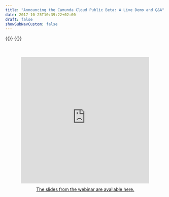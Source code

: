 ```yaml
---
title: "Announcing the Camunda Cloud Public Beta: A Live Demo and Q&A"
date: 2017-10-25T10:39:22+02:00
draft: false
showSubNavCustom: false
---
```


{{<highlight title="Announcing the Camunda Cloud Public Beta: A Live Demo and Q&A" >}}
{{</highlight>}}
<div align="center" style="margin-bottom: 10px;margin-top: 50px;">
  <iframe src="https://player.vimeo.com/video/389681995" class="embed-responsive-item" width="80%" height="400" frameborder="0" allow="fullscreen"></iframe>
</div>
<div align="center" style="margin-bottom: 100px;margin-top: 10px;">
<a href="https://www.slideshare.net/camunda/webinar-announcing-the-camunda-cloud-public-beta-february-2020" target="_blank">The slides from the webinar are available here.</a>
</div>
